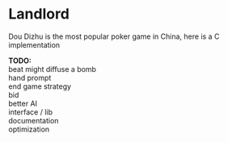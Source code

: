 Landlord
========

Dou Dizhu is the most popular poker game in China, here is a C implementation  

**TODO:**  
beat might diffuse a bomb  
hand prompt  
end game strategy  
bid  
better AI  
interface / lib  
documentation  
optimization  

